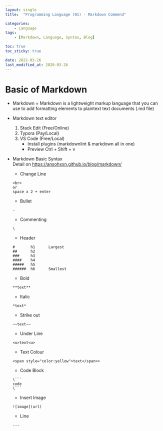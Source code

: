 ```yaml
---
layout: single
title:  "Programming Language (01) - Markdown Commend"

categories:
    - Language
tags:
    - [Markdown, Language, Syntax, Blog]

toc: true
toc_sticky: true

date: 2022-03-26
last_modified_at: 2020-03-26
---
```


# Basic of Markdown

- Markdown = Markdown is a lightweight markup language that you can use to add formatting elements to plaintext text documents (.md file)
- Markdown text editor 
    1. Stack Edit (Free/Online)
    2. Typora (Pay/Local)
    3. VS Code (Free/Local)
        - Install plugins (markdownlint & markdown all in one)
        - Preview Ctrl + Shift + v

- Markdown Basic Syntax  
  Detail on <https://ansohxxn.github.io/blog/markdown/>
    - Change Line
    ```
    <br>
    or
    space x 2 + enter
    ```

    - Bullet
    ```
    -
    ```

    - Commenting
    ```
    \
    ```
    
    - Header  
    ```
    #       h1      Largest
    ##      h2
    ###     h3
    ####    h4
    #####   h5
    ######  h6      Smallest
    ```

    - Bold
    ```
    **text**
    ```

    - Italic
    ```
    *text*
    ```

    - Strike out
    ```
    ~~text~~
    ```
    
    - Under Line
    ```
    <u>text<u>
    ```

    - Text Colour
    ```
    <span style="color:yellow">text</span>>
    ```

    - Code Block 
    ```
    \```
    code
    \```
    ```

    - Insert Image
    ```
    ![image](url)
    ```

    - Line
    ```
    ---
    ```
